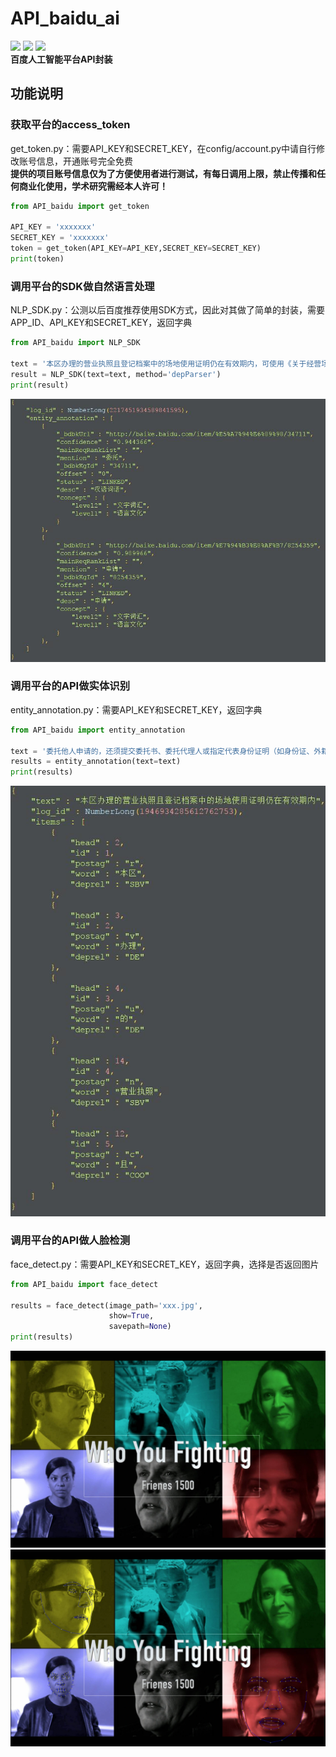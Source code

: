 # API_baidu_ai
[![](https://img.shields.io/badge/Python-3.5-blue.svg)](https://www.python.org/)
[![](https://img.shields.io/badge/baidu--aip-2.1.0.0-brightgreen.svg)](https://pypi.python.org/pypi/baidu-aip/2.1.0.0)
[![](https://img.shields.io/badge/requests-2.18.4-brightgreen.svg)](https://pypi.python.org/pypi/requests/2.18.4)<br>
**百度人工智能平台API封装**

## 功能说明
### 获取平台的access_token
get_token.py：需要API_KEY和SECRET_KEY，在config/account.py中请自行修改账号信息，开通账号完全免费<br>
**提供的项目账号信息仅为了方便使用者进行测试，有每日调用上限，禁止传播和任何商业化使用，学术研究需经本人许可！**
``` python
from API_baidu import get_token

API_KEY = 'xxxxxxx'
SECRET_KEY = 'xxxxxxx'
token = get_token(API_KEY=API_KEY,SECRET_KEY=SECRET_KEY)
print(token)
```

### 调用平台的SDK做自然语言处理
NLP_SDK.py：公测以后百度推荐使用SDK方式，因此对其做了简单的封装，需要APP_ID、API_KEY和SECRET_KEY，返回字典<br>
``` python
from API_baidu import NLP_SDK

text = '本区办理的营业执照且登记档案中的场地使用证明仍在有效期内，可使用《关于经营场所合法使用证明材料的情况说明》'
result = NLP_SDK(text=text, method='depParser')
print(result)
```
![](https://github.com/renjunxiang/API_baidu_ai/blob/master/picture/entity_annotation.jpg)<br>

### 调用平台的API做实体识别
entity_annotation.py：需要API_KEY和SECRET_KEY，返回字典<br>
``` python
from API_baidu import entity_annotation

text = '委托他人申请的，还须提交委托书、委托代理人或指定代表身份证明（如身份证、外籍人员护照等）原件、复印件'
results = entity_annotation(text=text)
print(results)
```
![](https://github.com/renjunxiang/API_baidu_ai/blob/master/picture/depParser.jpg)<br>

### 调用平台的API做人脸检测
face_detect.py：需要API_KEY和SECRET_KEY，返回字典，选择是否返回图片<br>
``` python
from API_baidu import face_detect

results = face_detect(image_path='xxx.jpg',
                      show=True,
                      savepath=None)
print(results)
```
![](https://github.com/renjunxiang/API_baidu_ai/blob/master/picture/e2.jpg)<br>
![](https://github.com/renjunxiang/API_baidu_ai/blob/master/picture/r2.jpg)<br>




